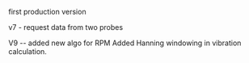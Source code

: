 first production version 

v7 - request data from two probes 


V9 -- added new algo for RPM
Added Hanning windowing in vibration calculation.

